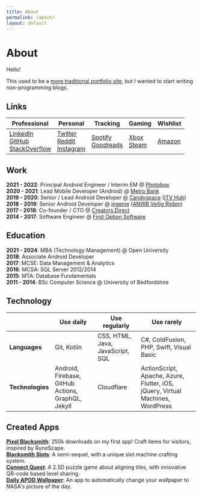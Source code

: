 ```yaml
---
title: About
permalink: /about/
layout: default
---
```


# About 

Hello! 

This used to be a [more traditional portfolio site](https://jakesteam.github.io/Portfolio/), but I wanted to start writing non-programming blogs.

## Links

| Professional | Personal | Tracking | Gaming | Wishlist |
| -- | -- | -- | -- | -- |
| [LinkedIn](https://www.linkedin.com/in/jake-lee)<br>[GitHub](https://github.com/JakeSteam)<br>[StackOverflow](https://stackoverflow.com/u/608312) | [Twitter](https://www.twitter.com/jakeleeuk/)<br>[Reddit](https://www.reddit.com/user/JakeSteam/)<br>[Instagram](https://www.instagram.com/jakeleeuk/) | [Spotify](https://open.spotify.com/user/1158672316)<br>[Goodreads](https://www.goodreads.com/JakeSteam) | [Xbox](https://account.xbox.com/en-gb/profile?gamertag=JakeLeeUK)<br>[Steam](https://steamcommunity.com/id/jakethemedic) | [Amazon](https://www.amazon.co.uk/gp/registry/wishlist/25U6KHU9XCK4B) |

<!--<table class="demo">
	<thead>
	<tr>
		<th>Professional</th>
		<th>Personal</th>
		<th>Tracking</th>
		<th>Gaming</th>
		<th>Wishlist</th>
	</tr>
	</thead>
	<tbody>
	<tr>
		<td>&nbsp;</td>
		<td></td>
		<td>&nbsp;</td>
		<td>&nbsp;</td>
		<td>&nbsp;</td>
	</tr>
	</tbody>
</table>-->

## Work

**2021 - 2022**: Principal Android Engineer / Interim EM @ [Photobox](https://play.google.com/store/apps/details?id=com.photobox.android)<br>
**2020 - 2021**: Lead Mobile Developer (Android) @ [Metro Bank](https://play.google.com/store/apps/details?id=uk.co.metrobankonline.mobile.android.production)<br>
**2019 - 2020**: Senior / Lead Android Developer @ [Candyspace](https://www.candyspace.com/) ([ITV Hub](https://play.google.com/store/apps/details?id=air.ITVMobilePlayer))<br>
**2018 - 2019**: Senior Android Developer @ [ingenie](https://www.ingenie.com/) ([ANWB Veilig Rijden](https://play.google.com/store/apps/details?id=nl.anwb.veiligrijdenautoverzekeringsensor))<br>
**2017 - 2018**: Co-founder / CTO @ [Creators.Direct](https://creators.direct/)<br>
**2014 - 2017**: Software Engineer @ [First Option Software](https://www.firstoptionsoftware.com/)

## Education
**2021 - 2024**: MBA (Technology Management) @ Open University<br>
**2018**: Associate Android Developer<br>
**2017**: MCSE: Data Management & Analytics<br>
**2016**: MCSA: SQL Server 2012/2014<br>
**2015**: MTA: Database Fundamentals<br>
**2011 - 2014**: BSc Computer Science @ University of Bedfordshire

## Technology

| | Use daily | Use regularly | Use rarely |
| -- | -- | -- | -- |
| **Languages** | Git, Kotlin | CSS, HTML, Java, JavaScript, SQL | C#, ColdFusion, PHP, Swift, Visual Basic |
| **Technologies** | Android, Firebase, GitHub Actions, GraphQL, Jekyll | Cloudflare | ActionScript, Apache, Azure, Flutter, iOS, jQuery, Virtual Machines, WordPress | 

## Created Apps

**[Pixel Blacksmith](https://play.google.com/store/apps/details?id=uk.co.jakelee.blacksmith)**: 250k downloads on my first app! Craft items for visitors, inspired by RuneScape.<br>
**[Blacksmith Slots](https://play.google.com/store/apps/details?id=uk.co.jakelee.blacksmithslots)**: A semi-sequel, with a unique slot machine crafting system.<br>
**[Connect Quest](https://play.google.com/store/apps/details?id=uk.co.jakelee.cityflow)**: A 2.5D puzzle game about aligning tiles, with innovative QR-code based level sharing.<br>
**[Daily APOD Wallpaper](https://play.google.com/store/apps/details?id=uk.co.jakelee.apodwallpaper)**: An app to automatically change your wallpaper to NASA's picture of the day.